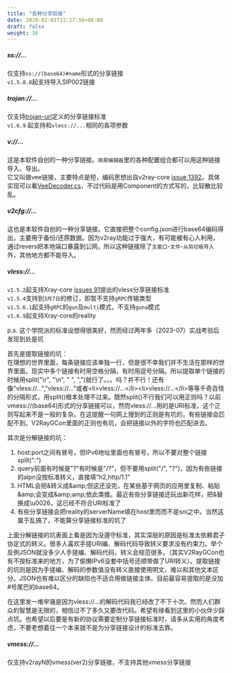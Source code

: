 ```yaml
---
title: "各种分享链接"
date: 2020-02-01T22:27:56+08:00
draft: false
weight: 16
---
```


##### ss://...
仅支持`ss://(base64)#name`形式的分享链接  
`v1.5.8.8`起支持导入SIP002链接  

##### trojan://...
仅支持[trojan-url](https://github.com/trojan-gfw/trojan-url)定义的分享链接标准  
`v1.6.9` 起支持和`vless://...`相同的各项参数  

##### v://...
这是本软件自创的一种分享链接。`简易编辑器`里的各种配置组合都可以用这种链接导入、导出。  
它又叫做vee链接，主要特点是短，编码思想出自v2ray-core [issue 1392][2]。具体实现可以看[VeeDecoder.cs][1]，不过代码是用Component的方式写的，比较散比较乱。  

##### v2cfg://...
这也是本软件自创的一种分享链接。它直接把整个config.json进行base64编码得出，主要用于备份/还原数据。因为v2ray功能过于强大，有可能被有心人利用，通过revers把本地端口暴露到公网，所以这种链接除了`主窗口`-`文件`-`从剪切板导入`外，其他地方都不能导入。  

##### vless://...
`v1.5.2`起支持Xray-core [issues 91](https://github.com/XTLS/Xray-core/issues/91)提出的vless分享链接标准  
`v1.5.4`支持到`3月7日`的修订，即暂不支持`gRPC`传输类型  
`v1.5.6.1`起支持`gRPC`的`gun`及`multi`模式，不支持`guna`模式  
`v1.6.9`起支持Xray-core的reality  

p.s. 这个学院派的标准设想得很美好，然而经过两年多（2023-07）实战考验后发现到处是坑  

首先是提取链接的坑：  
在理想的世界里面，每条链接应该单独一行，但是很不幸我们并不生活在那样的世界里面。现实中多个链接有时用空格分隔，有时用逗号分隔。所以提取单个链接的时候用split("\r", "\n", " ", ",")就行了。。。吗？并不行！还有像"vless://...","vless://..."或者&lt;li>vless://...&lt;/li>&lt;li>vless://...&lt;/li>等等千奇百怪的分隔形式，用split()根本处理不过来。既然split()不行我们可以用正则吗？以前vmess://(base64)形式的分享链接可以，然而vless://...用的是URI标准，这个正则写起来不是一般的复杂。在这提醒一句网上搜到的正则是有坑的，有些链接会匹配不到。V2RayGCon里面的正则也有坑，会把链接以外的字符也匹配进去。

其次是分解链接的坑：  
1. host:port之间有冒号，但IPv6地址里面也有冒号，所以不要对整个链接split(":")  
2. query前面有时候是"?"有时候是"/?"，但不要用split("/", "?")，因为有些链接的alpn没按标准转义，直接填"h2,http/1.1"  
3. HTML会把&转义成&amp;amp;但这还没完，在某些基于网页的应用里复制、粘贴&amp;amp;会变成&amp;amp;amp;依此类推。最近有些分享链接还玩出新花样，把&替换成\u0026，这已经不符合URI标准了  
4. 有些分享链接会把reality的serverName填在host里而而不是sni之中。当然这属于乱搞了，不能算分享链接标准的坑了  

上面分解链接的坑表面上看是因为没遵守标准，其实深层的原因是标准太依赖君子协定式的转义。很多人喜欢手搓URI编、解码代码导致转义要求没有约束力。举个反例JSON就没多少人手搓编、解码代码，转义会规范很多。（其实V2RayGCon也有不按标准来的地方，为了偷懒IPv6没套中括号还顺带做了URI转义）。提取链接的坑则是因为手搓编、解码的参数值没有转义直接使用明文，难以和其他文本区分。JSON也有难以区分的缺陷也不适合用做链接主体。目前最容易提取的是没加#号尾巴的base64。  

在这里发一堆牢骚是因为vless://...的解码代码我已经改了不下十次。然而人们群众的智慧是无限的，相信过不了多久又要改代码。希望有缘看到这里的小伙伴少踩点坑。也希望以后要是有新的协议需要定制分享链接标准时，请多从实用的角度考虑，不要老想着往一个本来就不是为分享链接设计的标准去靠。  

##### vmess://...
仅支持v2rayN的vmess(ver2)分享链接，不支持其他vmess分享链接  


[1]: https://github.com/vrnobody/V2RayGCon/blob/master/V2RayGCon/Services/ShareLinkComponents/VeeDecoder.cs "VeeDecoder.cs"
[2]: https://github.com/v2ray/v2ray-core/issues/1392 "v2ray-core #1392"

